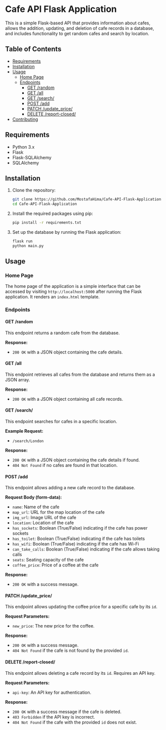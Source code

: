 
# Cafe API Flask Application

This is a simple Flask-based API that provides information about cafes, allows the addition, updating, and deletion of cafe records in a database, and includes functionality to get random cafes and search by location.

## Table of Contents
- [Requirements](#requirements)
- [Installation](#installation)
- [Usage](#usage)
  - [Home Page](#home-page)
  - [Endpoints](#endpoints)
    - [GET /random](#get-random)
    - [GET /all](#get-all)
    - [GET /search/<location>](#get-search)
    - [POST /add](#post-add)
    - [PATCH /update_price/<id>](#patch-update-price)
    - [DELETE /report-closed/<id>](#delete-report-closed)
- [Contributing](#contributing)

## Requirements

- Python 3.x
- Flask
- Flask-SQLAlchemy
- SQLAlchemy

## Installation

1. Clone the repository:
   ```bash
   git clone https://github.com/MostafaHima/Cafe-API-Flask-Application.git
   cd Cafe-API-Flask-Application
   ```

2. Install the required packages using pip:
   ```bash
   pip install -r requirements.txt
   ```

3. Set up the database by running the Flask application:
   ```bash
   flask run
   python main.py
   ```

## Usage

### Home Page

The home page of the application is a simple interface that can be accessed by visiting `http://localhost:5000` after running the Flask application. It renders an `index.html` template.

### Endpoints

#### GET /random

This endpoint returns a random cafe from the database.

**Response:**
- `200 OK` with a JSON object containing the cafe details.

#### GET /all

This endpoint retrieves all cafes from the database and returns them as a JSON array.

**Response:**
- `200 OK` with a JSON object containing all cafe records.

#### GET /search/<location>

This endpoint searches for cafes in a specific location.

**Example Request:**
- `/search/London`

**Response:**
- `200 OK` with a JSON object containing the cafe details if found.
- `404 Not Found` if no cafes are found in that location.

#### POST /add

This endpoint allows adding a new cafe record to the database.

**Request Body (form-data):**
- `name`: Name of the cafe
- `map_url`: URL for the map location of the cafe
- `img_url`: Image URL of the cafe
- `location`: Location of the cafe
- `has_sockets`: Boolean (True/False) indicating if the cafe has power sockets
- `has_toilet`: Boolean (True/False) indicating if the cafe has toilets
- `has_wifi`: Boolean (True/False) indicating if the cafe has Wi-Fi
- `can_take_calls`: Boolean (True/False) indicating if the cafe allows taking calls
- `seats`: Seating capacity of the cafe
- `coffee_price`: Price of a coffee at the cafe

**Response:**
- `200 OK` with a success message.

#### PATCH /update_price/<id>

This endpoint allows updating the coffee price for a specific cafe by its `id`.

**Request Parameters:**
- `new_price`: The new price for the coffee.

**Response:**
- `200 OK` with a success message.
- `404 Not Found` if the cafe is not found by the provided `id`.

#### DELETE /report-closed/<id>

This endpoint allows deleting a cafe record by its `id`. Requires an API key.

**Request Parameters:**
- `api-key`: An API key for authentication.

**Response:**
- `200 OK` with a success message if the cafe is deleted.
- `403 Forbidden` if the API key is incorrect.
- `404 Not Found` if the cafe with the provided `id` does not exist.
